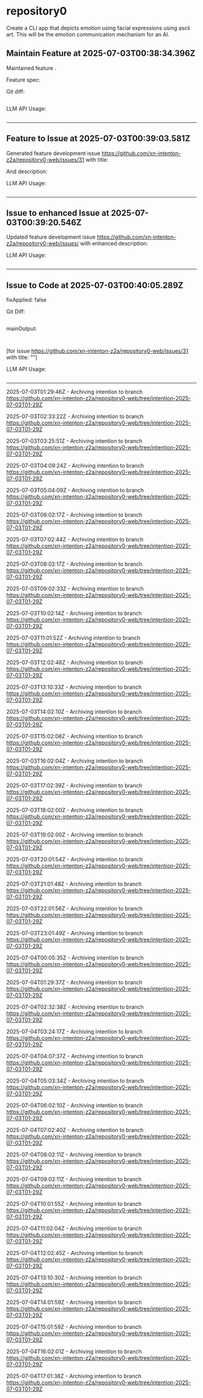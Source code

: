 # repository0
Create a CLI app that depicts emotion using facial expressions using ascii art.
This will be the emotion communication mechanism for an AI.
## Maintain Feature at 2025-07-03T00:38:34.396Z

Maintained feature .

Feature spec:



Git diff:

```diff

```

LLM API Usage:

```json

```
---

## Feature to Issue at 2025-07-03T00:39:03.581Z

Generated feature development issue https://github.com/xn-intenton-z2a/repository0-web/issues/31 with title:



And description:



LLM API Usage:

```json

```
---

## Issue to enhanced Issue at 2025-07-03T00:39:20.546Z

Updated feature development issue https://github.com/xn-intenton-z2a/repository0-web/issues/ with enhanced description:



LLM API Usage:

```json

```
---

## Issue to Code at 2025-07-03T00:40:05.289Z

fixApplied: false



Git Diff:

```

```
mainOutput:
```


```
[for issue https://github.com/xn-intenton-z2a/repository0-web/issues/31 with title: ""]

LLM API Usage:

```json

```
---

2025-07-03T01:29:46Z - Archiving intentïon to branch https://github.com/xn-intenton-z2a/repository0-web/tree/intention-2025-07-03T01-29Z

2025-07-03T02:33:22Z - Archiving intentïon to branch https://github.com/xn-intenton-z2a/repository0-web/tree/intention-2025-07-03T01-29Z

2025-07-03T03:25:51Z - Archiving intentïon to branch https://github.com/xn-intenton-z2a/repository0-web/tree/intention-2025-07-03T01-29Z

2025-07-03T04:09:24Z - Archiving intentïon to branch https://github.com/xn-intenton-z2a/repository0-web/tree/intention-2025-07-03T01-29Z

2025-07-03T05:04:09Z - Archiving intentïon to branch https://github.com/xn-intenton-z2a/repository0-web/tree/intention-2025-07-03T01-29Z

2025-07-03T06:02:17Z - Archiving intentïon to branch https://github.com/xn-intenton-z2a/repository0-web/tree/intention-2025-07-03T01-29Z

2025-07-03T07:02:44Z - Archiving intentïon to branch https://github.com/xn-intenton-z2a/repository0-web/tree/intention-2025-07-03T01-29Z

2025-07-03T08:02:17Z - Archiving intentïon to branch https://github.com/xn-intenton-z2a/repository0-web/tree/intention-2025-07-03T01-29Z

2025-07-03T09:02:33Z - Archiving intentïon to branch https://github.com/xn-intenton-z2a/repository0-web/tree/intention-2025-07-03T01-29Z

2025-07-03T10:02:14Z - Archiving intentïon to branch https://github.com/xn-intenton-z2a/repository0-web/tree/intention-2025-07-03T01-29Z

2025-07-03T11:01:52Z - Archiving intentïon to branch https://github.com/xn-intenton-z2a/repository0-web/tree/intention-2025-07-03T01-29Z

2025-07-03T12:02:48Z - Archiving intentïon to branch https://github.com/xn-intenton-z2a/repository0-web/tree/intention-2025-07-03T01-29Z

2025-07-03T13:10:33Z - Archiving intentïon to branch https://github.com/xn-intenton-z2a/repository0-web/tree/intention-2025-07-03T01-29Z

2025-07-03T14:02:10Z - Archiving intentïon to branch https://github.com/xn-intenton-z2a/repository0-web/tree/intention-2025-07-03T01-29Z

2025-07-03T15:02:08Z - Archiving intentïon to branch https://github.com/xn-intenton-z2a/repository0-web/tree/intention-2025-07-03T01-29Z

2025-07-03T16:02:04Z - Archiving intentïon to branch https://github.com/xn-intenton-z2a/repository0-web/tree/intention-2025-07-03T01-29Z

2025-07-03T17:02:39Z - Archiving intentïon to branch https://github.com/xn-intenton-z2a/repository0-web/tree/intention-2025-07-03T01-29Z

2025-07-03T18:02:00Z - Archiving intentïon to branch https://github.com/xn-intenton-z2a/repository0-web/tree/intention-2025-07-03T01-29Z

2025-07-03T19:02:00Z - Archiving intentïon to branch https://github.com/xn-intenton-z2a/repository0-web/tree/intention-2025-07-03T01-29Z

2025-07-03T20:01:54Z - Archiving intentïon to branch https://github.com/xn-intenton-z2a/repository0-web/tree/intention-2025-07-03T01-29Z

2025-07-03T21:01:48Z - Archiving intentïon to branch https://github.com/xn-intenton-z2a/repository0-web/tree/intention-2025-07-03T01-29Z

2025-07-03T22:01:56Z - Archiving intentïon to branch https://github.com/xn-intenton-z2a/repository0-web/tree/intention-2025-07-03T01-29Z

2025-07-03T23:01:49Z - Archiving intentïon to branch https://github.com/xn-intenton-z2a/repository0-web/tree/intention-2025-07-03T01-29Z

2025-07-04T00:05:35Z - Archiving intentïon to branch https://github.com/xn-intenton-z2a/repository0-web/tree/intention-2025-07-03T01-29Z

2025-07-04T01:29:37Z - Archiving intentïon to branch https://github.com/xn-intenton-z2a/repository0-web/tree/intention-2025-07-03T01-29Z

2025-07-04T02:32:38Z - Archiving intentïon to branch https://github.com/xn-intenton-z2a/repository0-web/tree/intention-2025-07-03T01-29Z

2025-07-04T03:24:17Z - Archiving intentïon to branch https://github.com/xn-intenton-z2a/repository0-web/tree/intention-2025-07-03T01-29Z

2025-07-04T04:07:37Z - Archiving intentïon to branch https://github.com/xn-intenton-z2a/repository0-web/tree/intention-2025-07-03T01-29Z

2025-07-04T05:03:34Z - Archiving intentïon to branch https://github.com/xn-intenton-z2a/repository0-web/tree/intention-2025-07-03T01-29Z

2025-07-04T06:02:10Z - Archiving intentïon to branch https://github.com/xn-intenton-z2a/repository0-web/tree/intention-2025-07-03T01-29Z

2025-07-04T07:02:40Z - Archiving intentïon to branch https://github.com/xn-intenton-z2a/repository0-web/tree/intention-2025-07-03T01-29Z

2025-07-04T08:02:11Z - Archiving intentïon to branch https://github.com/xn-intenton-z2a/repository0-web/tree/intention-2025-07-03T01-29Z

2025-07-04T09:02:11Z - Archiving intentïon to branch https://github.com/xn-intenton-z2a/repository0-web/tree/intention-2025-07-03T01-29Z

2025-07-04T10:01:55Z - Archiving intentïon to branch https://github.com/xn-intenton-z2a/repository0-web/tree/intention-2025-07-03T01-29Z

2025-07-04T11:02:04Z - Archiving intentïon to branch https://github.com/xn-intenton-z2a/repository0-web/tree/intention-2025-07-03T01-29Z

2025-07-04T12:02:45Z - Archiving intentïon to branch https://github.com/xn-intenton-z2a/repository0-web/tree/intention-2025-07-03T01-29Z

2025-07-04T13:10:30Z - Archiving intentïon to branch https://github.com/xn-intenton-z2a/repository0-web/tree/intention-2025-07-03T01-29Z

2025-07-04T14:01:59Z - Archiving intentïon to branch https://github.com/xn-intenton-z2a/repository0-web/tree/intention-2025-07-03T01-29Z

2025-07-04T15:01:59Z - Archiving intentïon to branch https://github.com/xn-intenton-z2a/repository0-web/tree/intention-2025-07-03T01-29Z

2025-07-04T16:02:01Z - Archiving intentïon to branch https://github.com/xn-intenton-z2a/repository0-web/tree/intention-2025-07-03T01-29Z

2025-07-04T17:01:38Z - Archiving intentïon to branch https://github.com/xn-intenton-z2a/repository0-web/tree/intention-2025-07-03T01-29Z

